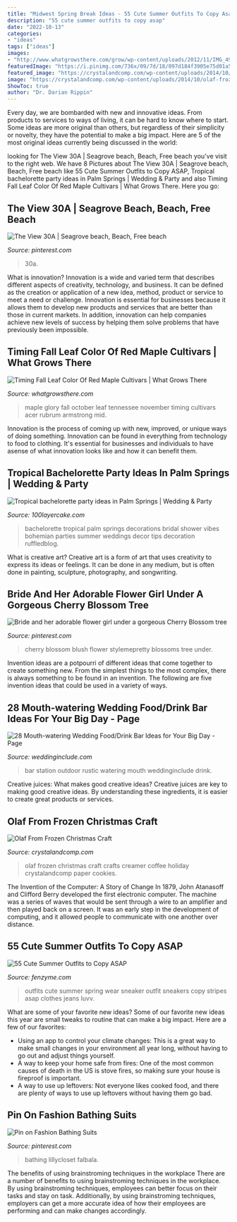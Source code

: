 ```yaml
---
title: "Midwest Spring Break Ideas - 55 Cute Summer Outfits To Copy Asap"
description: "55 cute summer outfits to copy asap"
date: "2022-10-13"
categories:
- "ideas"
tags: ["ideas"]
images:
- "http://www.whatgrowsthere.com/grow/wp-content/uploads/2012/11/IMG_4933.jpg"
featuredImage: "https://i.pinimg.com/736x/09/7d/18/097d184f3905e75d01a5e2155191b99c--cherry-blossom-tree-blossom-trees.jpg"
featured_image: "https://crystalandcomp.com/wp-content/uploads/2014/10/olaf-frozen-christmas-craft-.jpg"
image: "https://crystalandcomp.com/wp-content/uploads/2014/10/olaf-frozen-christmas-craft-.jpg"
ShowToc: true
author: "Dr. Darian Rippin"
---
```



Every day, we are bombarded with new and innovative ideas. From products to services to ways of living, it can be hard to know where to start. Some ideas are more original than others, but regardless of their simplicity or novelty, they have the potential to make a big impact. Here are 5 of the most original ideas currently being discussed in the world: 

	

		
looking for The View 30A | Seagrove beach, Beach, Free beach you've visit to the right web. We have 8 Pictures about The View 30A | Seagrove beach, Beach, Free beach like 55 Cute Summer Outfits to Copy ASAP, Tropical bachelorette party ideas in Palm Springs | Wedding &amp; Party and also Timing Fall Leaf Color Of Red Maple Cultivars | What Grows There. Here you go:
		
    
## The View 30A | Seagrove Beach, Beach, Free Beach

<img loading=lazy src="https://i.pinimg.com/736x/e7/ed/47/e7ed47ba75144bce0f39eef16d4e040c.jpg" onerror="this.onerror=null;this.src='https://tse4.mm.bing.net/th?id=OIP.HO9KPVxsk3XsqFD9Kz3X-AHaFj&amp;pid=15.1';" alt="The View 30A | Seagrove beach, Beach, Free beach">

_Source: pinterest.com_

>30a. 

	

What is innovation?
Innovation is a wide and varied term that describes different aspects of creativity, technology, and business. It can be defined as the creation or application of a new idea, method, product or service to meet a need or challenge. Innovation is essential for businesses because it allows them to develop new products and services that are better than those in current markets. In addition, innovation can help companies achieve new levels of success by helping them solve problems that have previously been impossible.

    
## Timing Fall Leaf Color Of Red Maple Cultivars | What Grows There

<img loading=lazy src="http://www.whatgrowsthere.com/grow/wp-content/uploads/2012/11/IMG_4933.jpg" onerror="this.onerror=null;this.src='https://tse2.mm.bing.net/th?id=OIP.OULtVxwmpvhTImzBNa89bwHaJ4&amp;pid=15.1';" alt="Timing Fall Leaf Color Of Red Maple Cultivars | What Grows There">

_Source: whatgrowsthere.com_

>maple glory fall october leaf tennessee november timing cultivars acer rubrum armstrong mid. 

	

Innovation is the process of coming up with new, improved, or unique ways of doing something. Innovation can be found in everything from technology to food to clothing. It's essential for businesses and individuals to have asense of what innovation looks like and how it can benefit them.

    
## Tropical Bachelorette Party Ideas In Palm Springs | Wedding &amp; Party

<img loading=lazy src="http://100lclive.s3.amazonaws.com/img/ideas/landscape/201532.jpg" onerror="this.onerror=null;this.src='https://tse3.mm.bing.net/th?id=OIP.7ce_RLbw1vmmHBiwsYY5vAHaLH&amp;pid=15.1';" alt="Tropical bachelorette party ideas in Palm Springs | Wedding &amp; Party">

_Source: 100layercake.com_

>bachelorette tropical palm springs decorations bridal shower vibes bohemian parties summer weddings decor tips decoration ruffledblog. 

	

What is creative art?
Creative art is a form of art that uses creativity to express its ideas or feelings. It can be done in any medium, but is often done in painting, sculpture, photography, and songwriting.

    
## Bride And Her Adorable Flower Girl Under A Gorgeous Cherry Blossom Tree

<img loading=lazy src="https://i.pinimg.com/736x/09/7d/18/097d184f3905e75d01a5e2155191b99c--cherry-blossom-tree-blossom-trees.jpg" onerror="this.onerror=null;this.src='https://tse2.mm.bing.net/th?id=OIP.46bddtlAzjLTX1Yck0yiAAHaLH&amp;pid=15.1';" alt="Bride and her adorable flower girl under a gorgeous Cherry Blossom tree">

_Source: pinterest.com_

>cherry blossom blush flower stylemepretty blossoms tree under. 

	

Invention ideas are a potpourri of different ideas that come together to create something new. From the simplest things to the most complex, there is always something to be found in an invention. The following are five invention ideas that could be used in a variety of ways.

    
## 28 Mouth-watering Wedding Food/Drink Bar Ideas For Your Big Day - Page

<img loading=lazy src="https://www.weddinginclude.com/wp-content/uploads/2017/05/Rustic-Outdoor-Food-Station-Ideas.jpg" onerror="this.onerror=null;this.src='https://tse4.mm.bing.net/th?id=OIP.QUUBOW4Sg8nhsCDbNK4rtgHaKS&amp;pid=15.1';" alt="28 Mouth-watering Wedding Food/Drink Bar Ideas for Your Big Day - Page">

_Source: weddinginclude.com_

>bar station outdoor rustic watering mouth weddinginclude drink. 

	

Creative juices: What makes good creative ideas?
Creative juices are key to making good creative ideas. By understanding these ingredients, it is easier to create great products or services.

    
## Olaf From Frozen Christmas Craft

<img loading=lazy src="https://crystalandcomp.com/wp-content/uploads/2014/10/olaf-frozen-christmas-craft-.jpg" onerror="this.onerror=null;this.src='https://tse1.mm.bing.net/th?id=OIP.9ayN7M-i1HuH7DaK1TW3swHaLH&amp;pid=15.1';" alt="Olaf From Frozen Christmas Craft">

_Source: crystalandcomp.com_

>olaf frozen christmas craft crafts creamer coffee holiday crystalandcomp paper cookies. 

	

The Invention of the Computer: A Story of Change
In 1879, John Atanasoff and Clifford Berry developed the first electronic computer. The machine was a series of waves that would be sent through a wire to an amplifier and then played back on a screen. It was an early step in the development of computing, and it allowed people to communicate with one another over distance.

    
## 55 Cute Summer Outfits To Copy ASAP

<img loading=lazy src="http://www.fenzyme.com/wp-content/uploads/2017/05/Cute-Summer-Outfits-to-Copy00019.jpeg" onerror="this.onerror=null;this.src='https://tse2.mm.bing.net/th?id=OIP.ciL9pzztAG4JGcx35ddWigHaR7&amp;pid=15.1';" alt="55 Cute Summer Outfits to Copy ASAP">

_Source: fenzyme.com_

>outfits cute summer spring wear sneaker outfit sneakers copy stripes asap clothes jeans luvv. 

	

What are some of your favorite new ideas?
Some of our favorite new ideas this year are small tweaks to routine that can make a big impact. Here are a few of our favorites: 
- Using an app to control your climate changes: This is a great way to make small changes in your environment all year long, without having to go out and adjust things yourself. 
- A way to keep your home safe from fires: One of the most common causes of death in the US is stove fires, so making sure your house is fireproof is important. 
- A way to use up leftovers: Not everyone likes cooked food, and there are plenty of ways to use up leftovers without having them go bad.

    
## Pin On Fashion Bathing Suits

<img loading=lazy src="https://i.pinimg.com/736x/96/b1/01/96b101d68ead033918d1ca8d85f2129b.jpg" onerror="this.onerror=null;this.src='https://tse2.mm.bing.net/th?id=OIP.YJdiHpjzmQdVuSb-dnYFLgHaMA&amp;pid=15.1';" alt="Pin on Fashion Bathing Suits">

_Source: pinterest.com_

>bathing lillycloset falbala. 

	

The benefits of using brainstroming techniques in the workplace
There are a number of benefits to using brainstroming techniques in the workplace. By using brainstroming techniques, employees can better focus on their tasks and stay on task. Additionally, by using brainstroming techniques, employers can get a more accurate idea of how their employees are performing and can make changes accordingly.

